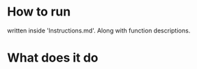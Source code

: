 # How to run
written inside 'Instructions.md'. Along with function descriptions.

# What does it do
